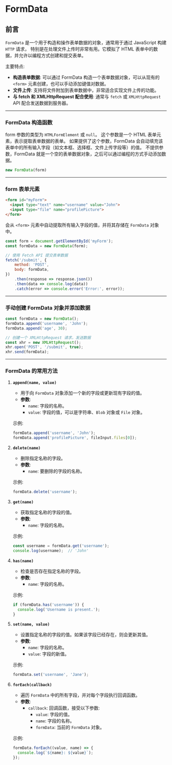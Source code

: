 # FormData

## 前言

`FormData` 是一个用于构造和操作表单数据的对象，通常用于通过 JavaScript 构建 `HTTP` 请求，
特别是在处理文件上传时非常有用。它模拟了 HTML 表单中的数据，并允许以编程方式创建和提交表单。

主要特点: 
- **构造表单数据**: 可以通过 FormData 构造一个表单数据对象，可以从现有的 `<form>` 元素创建，也可以手动添加键值对数据。
- **文件上传**: 支持将文件附加到表单数据中，非常适合实现文件上传的功能。
- **与 fetch 和 XMLHttpRequest 配合使用**: 通常与 `fetch` 或 `XMLHttpRequest` API 配合发送数据到服务器。

---

### FormData 构造函数

form 参数的类型为 `HTMLFormElement` 或 `null`。
这个参数是一个 HTML 表单元素，表示提取表单数据的表单。
如果提供了这个参数，FormData 会自动填充该表单中的所有输入字段（如文本框、选择框、文件上传字段等）的值。
不提供参数，FormData 就是一个空的表单数据对象，之后可以通过编程的方式手动添加数据。

```javascript
new FormData(form)
```

---

### form 表单元素

```html
<form id="myForm">
  <input type="text" name="username" value="John">
  <input type="file" name="profilePicture">
</form>
```

会从 `<form>` 元素中自动提取所有输入字段的值，并将其存储在 `FormData` 对象中。

```javascript
const form = document.getElementById('myForm');
const formData = new FormData(form);

// 使用 Fetch API 提交表单数据
fetch('/submit', {
    method: 'POST',
    body: formData,
})
    .then(response => response.json())
    .then(data => console.log(data))
    .catch(error => console.error('Error:', error));
```

---

### 手动创建 FormData 对象并添加数据

```javascript
const formData = new FormData();
formData.append('username', 'John');
formData.append('age', 30);

// 创建一个 XMLHttpRequest 请求，发送数据
const xhr = new XMLHttpRequest();
xhr.open('POST', '/submit', true);
xhr.send(formData);
```

---

### FormData 的常用方法

1. **`append(name, value)`**
    - 用于向 `FormData` 对象添加一个新的字段或更新现有字段的值。
    - **参数**:
        - `name`: 字段的名称。
        - `value`: 字段的值，可以是字符串、`Blob` 对象或 `File` 对象。

   示例: 
   ```javascript
   formData.append('username', 'John');
   formData.append('profilePicture', fileInput.files[0]);
   ```

2. **`delete(name)`**

    - 删除指定名称的字段。
    - **参数**:
        - `name`: 要删除的字段的名称。

   示例: 
   ```javascript
   formData.delete('username');
   ```

3. **`get(name)`**

    - 获取指定名称的字段的值。
    - **参数**:
        - `name`: 字段的名称。

   示例: 
   ```javascript
   const username = formData.get('username');
   console.log(username);  // 'John'
   ```

4. **`has(name)`**

    - 检查是否存在指定名称的字段。
    - **参数**:
        - `name`: 字段的名称。

   示例: 
   ```javascript
   if (formData.has('username')) {
     console.log('Username is present.');
   }
   ```

5. **`set(name, value)`**

    - 设置指定名称的字段的值。如果该字段已经存在，则会更新其值。
    - **参数**:
        - `name`: 字段的名称。
        - `value`: 字段的新值。

   示例: 
   ```javascript
   formData.set('username', 'Jane');
   ```

6. **`forEach(callback)`**

    - 遍历 `FormData` 中的所有字段，并对每个字段执行回调函数。
    - **参数**:
        - `callback`: 回调函数，接受以下参数: 
            - `value`: 字段的值。
            - `name`: 字段的名称。
            - `formData`: 当前的 `FormData` 对象。

   示例: 
   ```javascript
   formData.forEach((value, name) => {
     console.log(`${name}: ${value}`);
   });
   ```